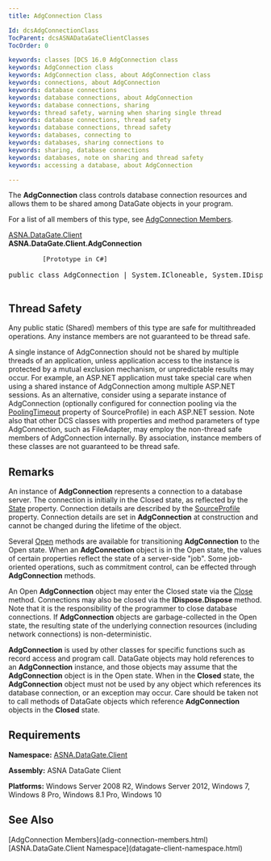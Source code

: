 ```yaml
---
title: AdgConnection Class

Id: dcsAdgConnectionClass
TocParent: dcsASNADataGateClientClasses
TocOrder: 0

keywords: classes [DCS 16.0 AdgConnection class
keywords: AdgConnection class
keywords: AdgConnection class, about AdgConnection class
keywords: connections, about AdgConnection 
keywords: database connections
keywords: database connections, about AdgConnection
keywords: database connections, sharing
keywords: thread safety, warning when sharing single thread
keywords: database connections, thread safety
keywords: database connections, thread safety
keywords: databases, connecting to
keywords: databases, sharing connections to
keywords: sharing, database connections
keywords: databases, note on sharing and thread safety
keywords: accessing a database, about AdgConnection

---
```


The <span> **AdgConnection** </span> class controls database connection resources and allows them to be shared among DataGate objects in your program. 

For a list of all members of this type, see [AdgConnection Members](adg-connection-members.html).

[ASNA.DataGate.Client](datagate-client-namespace.html) <br /> **ASNA.DataGate.Client.<span>AdgConnection</span>** 
<pre class="prettyprint">
        <span class="lang" style="FONT-SIZE: 90%">[Prototype in C#]</span>
        <span>
public class AdgConnection | System.ICloneable, System.IDisposable</span>
      </pre>

## Thread Safety

Any public static (Shared) members of this type are safe for multithreaded operations. Any instance members are not guaranteed to be thread safe. 

A single instance of AdgConnection should not be shared by multiple threads of an application, unless application access to the instance is protected by a mutual exclusion mechanism, or unpredictable results may occur. For example, an ASP.NET application must take special care when using a shared instance of AdgConnection among multiple ASP.NET sessions. As an alternative, consider using a separate instance of AdgConnection (optionally configured for connection pooling via the [ PoolingTimeout](source-profile-class-pooling-timeout-property.html) property of SourceProfile) in each ASP.NET session. Note also that other DCS classes with properties and method parameters of type AdgConnection, such as FileAdapter, may employ the non-thread safe members of AdgConnection internally. By association, instance members of these classes are not guaranteed to be thread safe. 
## Remarks

An instance of <span> **AdgConnection** </span> represents a connection to a database server. The connection is initially in the <span>Closed</span> state, as reflected by the [State](adg-connection-class-state-property.html) property. Connection details are described by the [ SourceProfile](adg-connection-class-source-profile-property.html) property. Connection details are set in <span> **AdgConnection** </span> at construction and cannot be changed during the lifetime of the object. 

Several [Open](adg-connection-class-open-method.html) methods are available for transitioning <span> **AdgConnection** </span> to the Open state. When an **AdgConnection** object is in the Open state, the values of certain properties reflect the state of a server-side "job". Some job-oriented operations, such as commitment control, can be effected through **AdgConnection** methods. 

An <span>Open</span> **AdgConnection** object may enter the <span>Closed</span> state via the [Close](adg-connection-class-close-method.html) method. Connections may also be closed via the <span> **IDispose.Dispose** </span> method. Note that it is the responsibility of the programmer to close database connections. If <span> **AdgConnection** </span> objects are garbage-collected in the Open state, the resulting state of the underlying connection resources (including network connections) is non-deterministic.

**<span>AdgConnection</span>** is used by other classes for specific functions such as record access and program call. DataGate objects may hold references to an <span> **AdgConnection** </span> instance, and those objects may assume that the <span> **AdgConnection** </span> object is in the Open state. When in the **Closed** state, the <span> **AdgConnection** </span> object must not be used by any object which references its database connection, or an exception may occur. Care should be taken not to call methods of DataGate objects which reference <span> **AdgConnection** </span> objects in the **Closed** state. 
## Requirements

**Namespace:** [ASNA.DataGate.Client](datagate-client-namespace.html) 

**Assembly:** ASNA DataGate Client

**Platforms:** Windows Server 2008 R2, Windows Server 2012, Windows 7, Windows 8 Pro, Windows 8.1 Pro, Windows 10
## See Also

<dl />
      [AdgConnection Members](adg-connection-members.html)
      <br />
      [ASNA.DataGate.Client Namespace](datagate-client-namespace.html)

